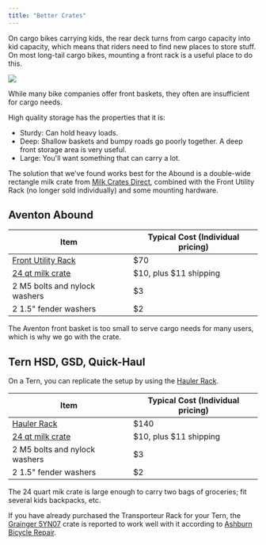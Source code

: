 ```yaml
--- 
title: "Better Crates"
---
```


On cargo bikes carrying kids, the rear deck turns from cargo capacity into 
kid capacity, which means that riders need to find new places to store stuff.
On most long-tail cargo bikes, mounting a front rack is a useful place to
do this.

<img src="/img/front-crate.jpg" />

While many bike companies offer front baskets, they often are insufficient
for cargo needs.

High quality storage has the properties that it is:

* Sturdy: Can hold heavy loads.
* Deep: Shallow baskets and bumpy roads go poorly together. A deep front
  storage area is very useful.
* Large: You'll want something that can carry a lot.

The solution that we've found works best for the Abound is a double-wide rectangle milk crate from [Milk Crates Direct](https://milkcratesdirect.com/), combined with the Front Utility Rack (no longer sold individually) and some mounting hardware.

Aventon Abound
--------------

| Item | Typical Cost (Individual pricing) |
| ---- | --------------------------------- |
| [Front Utility Rack](https://www.aventon.com/products/aventon-front-utility-rack) | $70 | 
| [24 qt milk crate](https://www.milkcratesdirect.com/rectangular-milk-crates-6-gallon-24-quart/rectangular-milk-crate-24qt) | $10, plus $11 shipping |
| 2 M5 bolts and nylock washers | $3 |
| 2 1.5" fender washers | $2 |

The Aventon front basket is too small to serve cargo needs for many users, which is why we go with the crate. 

Tern HSD, GSD, Quick-Haul
-------------------------

On a Tern, you can replicate the setup by using the [Hauler Rack](https://www.ternbicycles.com/us/accessories/471/hauler-rack).

| Item | Typical Cost (Individual pricing) |
| ---- | --------------------------------- |
| [Hauler Rack](https://www.ternbicycles.com/us/accessories/471/hauler-rack) | $140 | 
| [24 qt milk crate](https://www.milkcratesdirect.com/rectangular-milk-crates-6-gallon-24-quart/rectangular-milk-crate-24qt) | $10, plus $11 shipping |
| 2 M5 bolts and nylock washers | $3 |
| 2 1.5" fender washers | $2 |

The 24 quart mik crate is large enough to carry two bags of groceries; fit several kids backpacks, etc. 

If you have already purchased the Transporteur Rack for your Tern, the [Grainger 5YN07](https://www.grainger.com/product/AKRO-MILS-Straight-Wall-Container-6-5YN07) crate is reported to work well with it according to [Ashburn Bicycle Repair](https://ashburnbicyclerepair.com/blogs/news/best-crates-for-tern-gsd-and-hsd-shortbed-tray-and-transporteur-rack).

